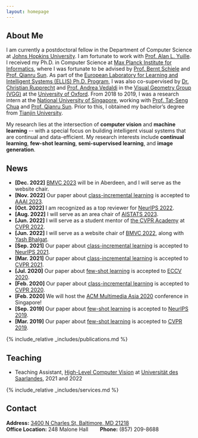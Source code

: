 ```yaml
---
layout: homepage
---
```


## About Me

I am currently a postdoctoral fellow in the Department of Computer Science at [Johns Hopkins University](https://cs.jhu.edu). I am fortunate to work with [Prof. Alan L. Yuille](https://www.cs.jhu.edu/~ayuille/). I received my Ph.D. in Computer Science at [Max Planck Institute for Informatics](https://www.mpi-inf.mpg.de/), where I was fortunate to be advised by [Prof. Bernt Schiele](https://people.mpi-inf.mpg.de/~schiele/) and [Prof. Qianru Sun](https://qianrusun.com/). As part of the [European Laboratory for Learning and Intelligent Systems (ELLIS) Ph.D. Program](https://ellis.eu/phd-postdoc), I was also co-supervised by [Dr. Christian Rupprecht](https://chrirupp.github.io/) and [Prof. Andrea Vedaldi](https://www.robots.ox.ac.uk/~vedaldi/) in the [Visual Geometry Group (VGG)](https://www.robots.ox.ac.uk/~vgg/) at the [University of Oxford](https://www.ox.ac.uk/). From 2018 to 2019, I was a research intern at the [National University of Singapore](https://www.comp.nus.edu.sg/), working with [Prof. Tat-Seng Chua](https://www.chuatatseng.com/) and [Prof. Qianru Sun](https://qianrusun.com/). Prior to this, I obtained my bachelor’s degree from [Tianjin University](http://www.tju.edu.cn/english/index.htm). 

My research lies at the intersection of **computer vision** and **machine learning** -- with a special focus on building intelligent visual systems that are continual and data-efficient. My research interests include **continual learning**, **few-shot learning**, **semi-supervised learning**, and **image generation**.

<!--
<strong style="color:#e74d3c; font-weight:600">I am looking for a postdoc or research scientist position in the US and EU. I would appreciate a ping if you see a job I might fit.</strong>
-->

## News

- **[Dec. 2022]** [BMVC 2023](https://www.bmvc2023.org) will be in Aberdeen, and I will serve as the website chair.
- **[Nov. 2022]** Our paper about [class-incremental learning](https://pure.mpg.de/rest/items/item_3478882_1/component/file_3478883/content) is accepted to [AAAI 2023](https://aaai.org/Conferences/AAAI-23/).
- **[Oct. 2022]** I am recognized as a top reviewer for [NeurIPS 2022](https://neurips.cc/Conferences/2022/ProgramCommittee).
- **[Aug. 2022]** I will serve as an area chair of [AISTATS 2023](https://aistats.org/aistats2023/).
- **[Jun. 2022]** I will serve as a student mentor of [the CVPR Academy](https://sites.google.com/view/cvpr-academy/) at [CVPR 2022](http://cvpr2022.thecvf.com/).
- **[Jun. 2022]** I will serve as a website chair of [BMVC 2022](https://bmvc2022.org/people/organisers/), along with [Yash Bhalgat](https://yashbhalgat.github.io/).
- **[Sep. 2021]** Our paper about [class-incremental learning](https://openreview.net/pdf?id=BfPzZSype5M) is accepted to [NeurIPS 2021](https://neurips.cc/Conferences/2021).
- **[Mar. 2021]** Our paper about [class-incremental learning](https://arxiv.org/pdf/2010.05063.pdf) is accepted to [CVPR 2021](http://cvpr2021.thecvf.com/).
- **[Jul. 2020]** Our paper about [few-shot learning](https://link.springer.com/content/pdf/10.1007%2F978-3-030-58517-4_24.pdf) is accepted to [ECCV 2020](https://eccv2020.eu/).
- **[Feb. 2020]** Our paper about [class-incremental learning](https://arxiv.org/pdf/2002.10211.pdf) is accepted to [CVPR 2020](http://cvpr2020.thecvf.com/).
- **[Feb. 2020]** We will host the [ACM Multimedia Asia 2020](https://www.acmmmasia.org/2020/committee.html) conference in Singapore!
- **[Sep. 2019]** Our paper about [few-shot learning](https://papers.nips.cc/paper/2019/file/bf25356fd2a6e038f1a3a59c26687e80-Paper.pdf) is accepted to [NeurIPS 2019](https://nips.cc/Conferences/2019).
- **[Mar. 2019]** Our paper about [few-shot learning](https://openaccess.thecvf.com/content_CVPR_2019/papers/Sun_Meta-Transfer_Learning_for_Few-Shot_Learning_CVPR_2019_paper.pdf) is accepted to [CVPR 2019](http://cvpr2019.thecvf.com/).

{% include_relative _includes/publications.md %}

## Teaching

- Teaching Assistant, [High-Level Computer Vision](https://www.mpi-inf.mpg.de/hlcv) at [Universität des Saarlandes](https://www.uni-saarland.de/), 2021 and 2022

{% include_relative _includes/services.md %}

## Contact
**Address:** [3400 N Charles St, Baltimore, MD 21218](https://www.google.com/maps/place/Malone+Hall,+3400+N+Charles+St,+Baltimore,+MD+21218/@39.3262085,-76.6253679,17z/data=!3m1!4b1!4m6!3m5!1s0x89c804de59b4d18d:0x2d92398f0946a9ad!8m2!3d39.3262044!4d-76.6208832!16s%2Fg%2F11b6g45l_1?coh=164777&entry=tt)
<br>
**Office Location:** 248 Malone Hall &nbsp;&nbsp;&nbsp;&nbsp;&nbsp;&nbsp; **Phone:** (857) 209-8688
